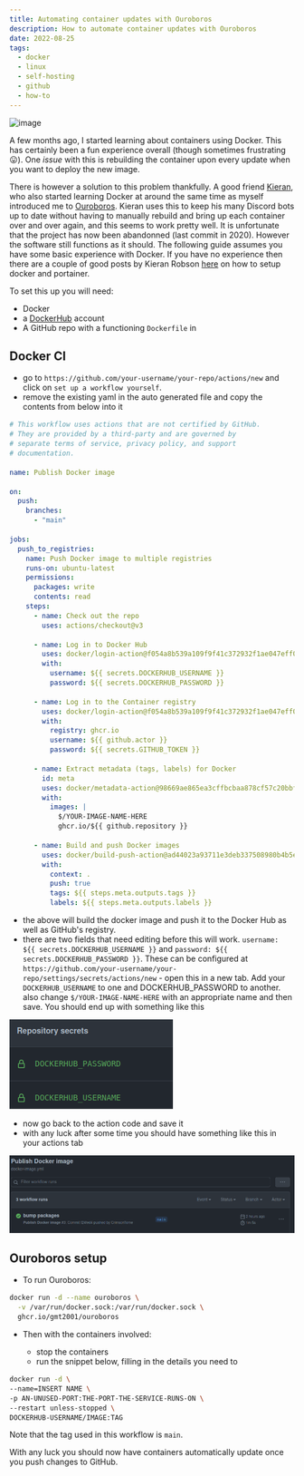 ```yaml
---
title: Automating container updates with Ouroboros
description: How to automate container updates with Ouroboros
date: 2022-08-25
tags:
  - docker
  - linux
  - self-hosting
  - github
  - how-to
---
```


![image](https://user-images.githubusercontent.com/64846840/188291755-3b17cbfb-667b-43cd-97c4-748a1d9f769a.png)

A few months ago, I started learning about containers using Docker. This has certainly been a fun experience overall (though sometimes frustrating 😛). One _issue_ with this is rebuilding the container upon every update when you want to deploy the new image.

There is however a solution to this problem thankfully. A good friend [Kieran](https://github.com/kieranrobson "Kieran's GitHub account"), who also started learning Docker at around the same time as myself introduced me to [Ouroboros](https://github.com/pyouroboros/ouroboros "Ouroboris Git repo"). Kieran uses this to keep his many Discord bots up to date without having to manually rebuild and bring up each container over and over again, and this seems to work pretty well. It is unfortunate that the project has now been abandonned (last commit in 2020). However the software still functions as it should. The following guide assumes you have some basic experience with Docker. If you have no experience then there are a couple of good posts by Kieran Robson [here](https://docs.kieranrobson.com/tags/docker/) on how to setup docker and portainer.

To set this up you will need:

- Docker
- a [DockerHub](https://hub.docker.com/) account
- A GitHub repo with a functioning `Dockerfile` in

<break>

## Docker CI

- go to `https://github.com/your-username/your-repo/actions/new` and click on `set up a workflow yourself`.
- remove the existing yaml in the auto generated file and copy the contents from below into it

```yaml
# This workflow uses actions that are not certified by GitHub.
# They are provided by a third-party and are governed by
# separate terms of service, privacy policy, and support
# documentation.

name: Publish Docker image

on:
  push:
    branches:
      - "main"

jobs:
  push_to_registries:
    name: Push Docker image to multiple registries
    runs-on: ubuntu-latest
    permissions:
      packages: write
      contents: read
    steps:
      - name: Check out the repo
        uses: actions/checkout@v3

      - name: Log in to Docker Hub
        uses: docker/login-action@f054a8b539a109f9f41c372932f1ae047eff08c9
        with:
          username: ${{ secrets.DOCKERHUB_USERNAME }}
          password: ${{ secrets.DOCKERHUB_PASSWORD }}

      - name: Log in to the Container registry
        uses: docker/login-action@f054a8b539a109f9f41c372932f1ae047eff08c9
        with:
          registry: ghcr.io
          username: ${{ github.actor }}
          password: ${{ secrets.GITHUB_TOKEN }}

      - name: Extract metadata (tags, labels) for Docker
        id: meta
        uses: docker/metadata-action@98669ae865ea3cffbcbaa878cf57c20bbf1c6c38
        with:
          images: |
            $/YOUR-IMAGE-NAME-HERE
            ghcr.io/${{ github.repository }}

      - name: Build and push Docker images
        uses: docker/build-push-action@ad44023a93711e3deb337508980b4b5e9bcdc5dc
        with:
          context: .
          push: true
          tags: ${{ steps.meta.outputs.tags }}
          labels: ${{ steps.meta.outputs.labels }}
```

- the above will build the docker image and push it to the Docker Hub as well as GitHub's registry.
- there are two fields that need editing before this will work. `username: ${{ secrets.DOCKERHUB_USERNAME }}` and `password: ${{ secrets.DOCKERHUB_PASSWORD }}`. These can be configured at `https://github.com/your-username/your-repo/settings/secrets/actions/new` - open this in a new tab. Add your `DOCKERHUB_USERNAME` to one and DOCKERHUB_PASSWORD to another. also change `$/YOUR-IMAGE-NAME-HERE` with an appropriate name and then save. You should end up with something like this

 <break>

<img src="/img/docker-secrets.png"/>

- now go back to the action code and save it
- with any luck after some time you should have something like this in your actions tab

<break>

<img src="/img/workflow.png"/>

## Ouroboros setup

- To run Ouroboros:

```sh
docker run -d --name ouroboros \
  -v /var/run/docker.sock:/var/run/docker.sock \
  ghcr.io/gmt2001/ouroboros
```

- Then with the containers involved:

  - stop the containers
  - run the snippet below, filling in the details you need to

```sh
docker run -d \
--name=INSERT NAME \
-p AN-UNUSED-PORT:THE-PORT-THE-SERVICE-RUNS-ON \
--restart unless-stopped \
DOCKERHUB-USERNAME/IMAGE:TAG
```

Note that the tag used in this workflow is `main`.

With any luck you should now have containers automatically update once you push changes to GitHub.
